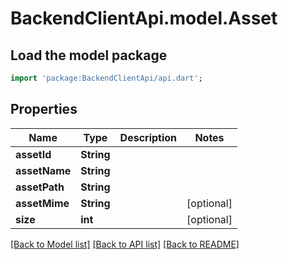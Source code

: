 # BackendClientApi.model.Asset

## Load the model package
```dart
import 'package:BackendClientApi/api.dart';
```

## Properties
Name | Type | Description | Notes
------------ | ------------- | ------------- | -------------
**assetId** | **String** |  | 
**assetName** | **String** |  | 
**assetPath** | **String** |  | 
**assetMime** | **String** |  | [optional] 
**size** | **int** |  | [optional] 

[[Back to Model list]](../README.md#documentation-for-models) [[Back to API list]](../README.md#documentation-for-api-endpoints) [[Back to README]](../README.md)


